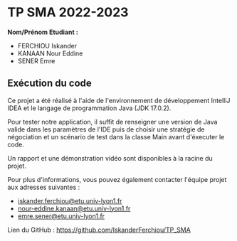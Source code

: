 # TP SMA 2022-2023

**Nom/Prénom Etudiant :**

- FERCHIOU Iskander
- KANAAN Nour Eddine
- SENER Emre

## Exécution du code

Ce projet a été réalisé à l'aide de l'environnement de développement IntelliJ IDEA et le langage de programmation Java (JDK 17.0.2).

Pour tester notre application, il suffit de renseigner une version de Java valide dans les paramètres de l'IDE puis de choisir une stratégie de négociation
et un scénario de test dans la classe Main avant d'éxecuter le code.

Un rapport et une démonstration vidéo sont disponibles à la racine du projet.

Pour plus d'informations, vous pouvez également contacter l'équipe projet aux adresses suivantes :
- iskander.ferchiou@etu.univ-lyon1.fr
- nour-eddine.kanaan@etu.univ-lyon1.fr
- emre.sener@etu.univ-lyon1.fr

Lien du GitHub : https://github.com/IskanderFerchiou/TP_SMA
